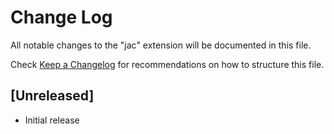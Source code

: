 # Change Log

All notable changes to the "jac" extension will be documented in this file.

Check [Keep a Changelog](http://keepachangelog.com/) for recommendations on how to structure this file.

## [Unreleased]

- Initial release